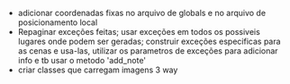 * adicionar coordenadas fixas no arquivo de globals e no arquivo de posicionamento local
* Repaginar exceções feitas; usar exceções em todos os possiveis lugares onde podem ser geradas; construir exceções especificas para as cenas e usa-las, utilizar os parametros de exceções para adicionar info e tb usar o metodo 'add\_note'
* criar classes que carregam imagens 3 way
